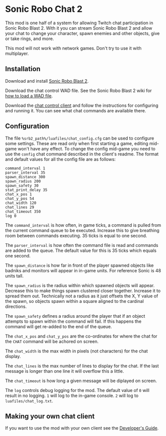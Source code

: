 # Sonic Robo Chat 2

This mod is one half of a system for allowing Twitch chat participation in
Sonic Robo Blast 2. With it you can stream Sonic Robo Blast 2 and allow your
chat to change your character, spawn enemies and other objects, give or take
rings, and more.

This mod will not work with network games. Don't try to use it with multiplayer.


## Installation

Download and install [Sonic Robo Blast 2].

Download the chat control WAD file. See the Sonic Robo Blast 2 wiki for [how to
load a WAD file].

Download the [chat control client] and follow the instructions for configuring
and running it. You can see what chat commands are available there.

[Sonic Robo Blast 2]: https://www.srb2.org/
[how to load a WAD file]: https://wiki.srb2.org/wiki/WAD_file#Loading_WAD_files
[chat control client]: https://github.com/oakreef/sonic-robo-chat-2-client


## Configuration

The file `%srb2_path%/luafiles/chat_config.cfg` can be used to configure some settings. These are read only when first starting a game, editing mid-game won't have any effect. To change the config mid-game you need to use the `config` chat command described in the client's readme. The format and default values for all the config file are as follows:

```
command_interval 1
parser_interval 35
spawn_distance 300
spawn_radius 200
spawn_safety 30
stat_print_delay 35
chat_x_pos 1
chat_y_pos 54
chat_width 120
chat_lines 29
chat_timeout 350
log 0
```

The `command_interval` is how often, in game ticks, a command is pulled from the current command queue to be executed. Increase this to give breathing room between commands executing. 35 ticks is equal to one second.

The `parser_interval` is how often the command file is read and commands are added to the queue. The default value for this is 35 ticks which equals one second.

The `spawn_distance` is how far in front of the player spawned objects like badniks and monitors will appear in in-game units. For reference Sonic is 48 units tall.

The `spawn_radius` is the radius within which spawned objects will appear. Decrease this to make things spawn clustered closer together. Increase it to spread them out. Technically not a radius as it just offsets the X, Y value of the spawn, so objects spawn within a square aligned to the cardinal directions.

The `spawn_safety` defines a radius around the player that if an object attempts to spawn within the command will fail. If this happens the command will get re-added to the end of the queue.

The `chat_x_pos` and `chat_y_pos` are the co-ordinates for where the chat for the `CHAT` command will be achored on screen.

The `chat_width` is the max width in pixels (not characters) for the chat display.

The `chat_lines` is the max number of lines to display for the chat. If the last message is longer than one line it will overflow this a little.

The `chat_timeout` is how long a given message will be diplayed on screen.

The `log` controls debug logging for the mod. The default value of `0` will result in no logging. `1` will log to the in-game console. `2` will log to `luafiles/chat_log.txt`.


## Making your own chat client

If you want to use the mod with your own client see the [Developer's Guide].

[Developer's Guide]: developer-guide.md
